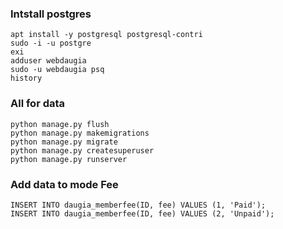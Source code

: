 ### Intstall postgres

    apt install -y postgresql postgresql-contri
    sudo -i -u postgre
    exi
    adduser webdaugia
    sudo -u webdaugia psq
    history

### All for data

    python manage.py flush
    python manage.py makemigrations
    python manage.py migrate
    python manage.py createsuperuser
    python manage.py runserver

### Add data to mode Fee

    INSERT INTO daugia_memberfee(ID, fee) VALUES (1, 'Paid');
    INSERT INTO daugia_memberfee(ID, fee) VALUES (2, 'Unpaid');
